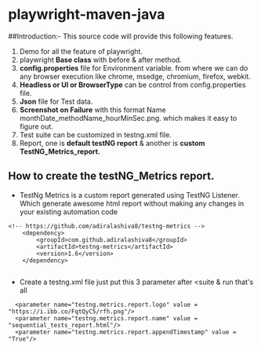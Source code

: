 # playwright-maven-java

##Introduction:- This source code will provide this following features.
1. Demo for all the feature of playwright.
2. playwright **Base class** with before & after method.
3. **config.properties** file for Environment variable. from where we can do any browser execution like chrome, msedge, chromium, firefox, webkit.
4. **Headless or UI or BrowserType** can be control from config.properties file.
4. **Json** file for Test data.
5. **Screenshot on Failure** with this format Name monthDate_methodName_hourMinSec.png. which makes it easy to figure out.
6. Test suite can be customized in testng.xml file.
7. Report, one is **default testNG report** & another is **custom TestNG_Metrics_report.**

## How to create the testNG_Metrics report.
* TestNg Metrics is a custom report generated using TestNG Listener. 
  Which generate awesome html report without making any changes in your existing automation code
```
<!-- https://github.com/adiralashiva8/testng-metrics -->
	<dependency>
  		<groupId>com.github.adiralashiva8</groupId>
 	 	<artifactId>testng-metrics</artifactId>
  		<version>1.6</version>
	</dependency>
	
```
* Create a testng.xml file just put this 3 parameter after <suite & run that's all
```
  <parameter name="testng.metrics.report.logo" value = "https://i.ibb.co/FqtQyC5/rfh.png"/>
  <parameter name="testng.metrics.report.name" value = "sequential_tests_report.html"/>
  <parameter name="testng.metrics.report.appendTimestamp" value = "True"/>
  
```